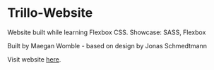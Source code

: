 # Trillo-Website
Website built while learning Flexbox CSS.  Showcase: SASS, Flexbox

Built by Maegan Womble - based on design by Jonas Schmedtmann

Visit website <a href="https://maeganw.github.io/Trillo-Website/">here</a>.